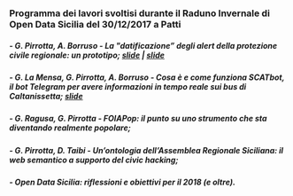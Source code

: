 ### Programma dei lavori svoltisi durante il Raduno Invernale di Open Data Sicilia del 30/12/2017 a Patti

##### - G. Pirrotta, A. Borruso - La "datificazione” degli alert della protezione civile regionale: un prototipo; <a href="./presentazioni/La_datificazione_degli_alert_della_protezione_civile_regionale.pdf" target="_blank"><b>slide</b></a> | <a href="./presentazioni/allerta-previsione-protezione-civile.pdf" target="_blank"><b>slide</b></a>

##### - G. La Mensa, G. Pirrotta, A. Borruso - Cosa è e come funziona SCATbot, il bot Telegram per avere informazioni in tempo reale sui bus di Caltanissetta; <a href="./presentazioni/scat.pdf" target="_blank"><b>slide</b></a>

##### - G. Ragusa, G. Pirrotta - FOIAPop: il punto su uno strumento che sta diventando realmente popolare;

##### - G. Pirrotta, D. Taibi - Un’ontologia dell’Assemblea Regionale Siciliana: il web semantico a supporto del civic hacking;

##### - Open Data Sicilia: riflessioni e obiettivi per il 2018 (e oltre).

